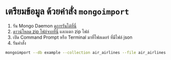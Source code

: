


# เตรียมข้อมูล ด้วยคำสั่ง `mongoimport`

1. รัน Mongo Daemon [ดูการรันได้ที่นี่](../connect-mongodb-with-shell.md)
2. [ดาวน์โหลด zip ไฟล์จากที่นี่](https://www.dropbox.com/s/ch2i4xnxvu8dqe1/airline_data.zip?dl=0) และแตก zip ไฟล์
3. เปิด Command Prompt หรือ Terminal มาที่โฟลเดอร์ ที่มีไฟล์ json
4. รันคำสั่ง 

```bash
mongoimport --db example --collection air_airlines --file air_airlines.json
```

